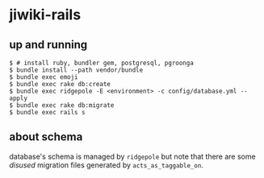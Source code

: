 # jiwiki-rails

## up and running

```
$ # install ruby, bundler gem, postgresql, pgroonga
$ bundle install --path vendor/bundle
$ bundle exec emoji
$ bundle exec rake db:create
$ bundle exec ridgepole -E <environment> -c config/database.yml --apply
$ bundle exec rake db:migrate
$ bundle exec rails s
```

## about schema

database's schema is managed by `ridgepole` but note that there are some *disused* migration files generated by `acts_as_taggable_on`.
